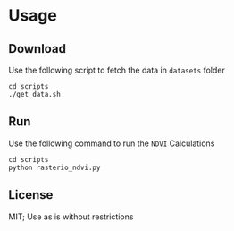 # Usage

## Download

Use the following script to fetch the data in `datasets` folder

```
cd scripts
./get_data.sh 

```

## Run

Use the following command to run the `NDVI` Calculations

```
cd scripts
python rasterio_ndvi.py
```

## License

MIT; Use as is without restrictions
